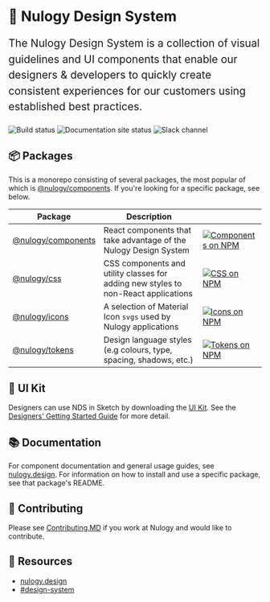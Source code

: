 # 🚚 Nulogy Design System

<p style="font-size: 21px; line-height: 1.5;">The Nulogy Design System is a collection of visual guidelines and UI components that enable our designers & developers to quickly create consistent experiences for our customers using established best practices.</p>

![Build status](https://img.shields.io/travis/com/nulogy/design-system?style=flat-square) ![Documentation site status](https://img.shields.io/netlify/6acbd77f-3248-4c04-9a44-58bc1a841f31?style=flat-square) ![Slack channel](https://img.shields.io/static/v1?label=slack&message=%23design-system&color=e01563&style=flat-square)

## 📦 Packages

This is a monorepo consisting of several packages, the most popular of which is [@nulogy/components](https://github.com/nulogy/design-system/tree/master/components). If you're looking for a specific package, see below.

| Package                                                                              | Description                                                                        |                                                                                                                                             |
| ------------------------------------------------------------------------------------ | ---------------------------------------------------------------------------------- | ------------------------------------------------------------------------------------------------------------------------------------------- |
| [@nulogy/components](https://github.com/nulogy/design-system/tree/master/components) | React components that take advantage of the Nulogy Design System                   | [![Components on NPM](https://img.shields.io/npm/v/@nulogy/components?style=flat-square)](https://www.npmjs.com/package/@nulogy/components) |
| [@nulogy/css](https://github.com/nulogy/design-system/tree/master/css)               | CSS components and utility classes for adding new styles to non-React applications | [![CSS on NPM](https://img.shields.io/npm/v/@nulogy/css?style=flat-square)](https://www.npmjs.com/package/@nulogy/css)                      |
| [@nulogy/icons](https://github.com/nulogy/design-system/tree/master/icons)           | A selection of Material Icon `svgs` used by Nulogy applications                    | [![Icons on NPM](https://img.shields.io/npm/v/@nulogy/icons?style=flat-square)](https://www.npmjs.com/package/@nulogy/icons)                |
| [@nulogy/tokens](https://github.com/nulogy/design-system/tree/master/tokens)         | Design language styles (e.g colours, type, spacing, shadows, etc.)                 | [![Tokens on NPM](https://img.shields.io/npm/v/@nulogy/tokens?style=flat-square)](https://www.npmjs.com/package/@nulogy/tokens)             |

## 🎨 UI Kit

Designers can use NDS in Sketch by downloading the [UI Kit](https://share.goabstract.com/73221fd2-6626-43c8-b95c-e4bec74741ab). See the [Designers' Getting Started Guide](https://nulogy.design/guides/designers/) for more detail.

## 📚 Documentation

For component documentation and general usage guides, see [nulogy.design](http://nulogy.design). For information on how to install and use a specific package, see that package's README.

## 🙏 Contributing

Please see [Contributing.MD]() if you work at Nulogy and would like to contribute.

## 🔗 Resources

- [nulogy.design](http://nulogy.design)
- [#design-system](slack://channel?team=T024N2KKA&id=CBAFQ4X7X?)
